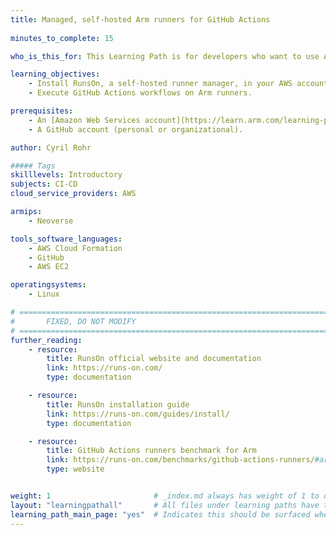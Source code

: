 ```yaml
---
title: Managed, self-hosted Arm runners for GitHub Actions
 
minutes_to_complete: 15

who_is_this_for: This Learning Path is for developers who want to use Arm runners offered by AWS to execute GitHub Actions workflows.

learning_objectives:
    - Install RunsOn, a self-hosted runner manager, in your AWS account.
    - Execute GitHub Actions workflows on Arm runners.

prerequisites:
    - An [Amazon Web Services account](https://learn.arm.com/learning-paths/servers-and-cloud-computing/csp/aws/).
    - A GitHub account (personal or organizational).

author: Cyril Rohr

##### Tags
skilllevels: Introductory
subjects: CI-CD
cloud_service_providers: AWS

armips:
    - Neoverse

tools_software_languages:
    - AWS Cloud Formation
    - GitHub
    - AWS EC2

operatingsystems:
    - Linux

# ================================================================================
#       FIXED, DO NOT MODIFY
# ================================================================================
further_reading:
    - resource:
        title: RunsOn official website and documentation
        link: https://runs-on.com/
        type: documentation

    - resource:
        title: RunsOn installation guide
        link: https://runs-on.com/guides/install/
        type: documentation

    - resource:
        title: GitHub Actions runners benchmark for Arm
        link: https://runs-on.com/benchmarks/github-actions-runners/#arm64-runners
        type: website


weight: 1                       # _index.md always has weight of 1 to order correctly
layout: "learningpathall"       # All files under learning paths have this same wrapper
learning_path_main_page: "yes"  # Indicates this should be surfaced when looking for related content. Only set for _index.md of learning path content.
---
```



